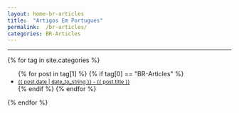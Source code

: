 ```yaml
---
layout: home-br-articles
title:  "Artigos Em Portugues"
permalink:  /br-articles/
categories: BR-Articles
---
```

<div class="tags-expo">
  <hr />
  <div class="tags-expo-section">
    {% for tag in site.categories %}
    <ul class="tags-expo-posts">
      {% for post in tag[1] %}
        {% if tag[0] == "BR-Articles" %}
        <a class="post-title" href="{{ site.baseurl }}{{ post.url }}">
            <li>
            <small class="post-link">{{ post.date | date_to_string }} - {{ post.title }}</small> 
            </li>
        </a>
      {% endif %}
      {% endfor %}
    </ul>
    {% endfor %}
  </div>
</div>